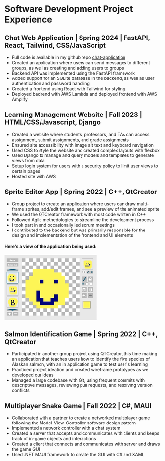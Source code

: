 # Software Development Project Experience

## Chat Web Application | Spring 2024 | FastAPI, React, Tailwind, CSS/JavaScript
- Full code is available in my github repo [chat-application](https://github.com/sydneyandrus/chat-application)
- Created an application where users can send messages to different groups, as well as creating and adding users to groups
- Backend API was implemented using the FastAPI framework
- Added support for an SQLite database in the backend, as well as user authentication and password handling
- Created a frontend using React with Tailwind for styling
- Deployed backend with AWS Lambda and deployed frontend with AWS Amplify

## Learning Management Website | Fall 2023 | HTML/CSS/Javascript, Django
- Created a website where students, professors, and TAs can access assignment, submit assignments, and grade assignments
- Ensured site accessibility with image alt text and keyboard navigation
- Used CSS to style the website and created complex layouts with flexbox
- Used Django to manage and query models and templates to generate views from data
- Setup login system for users with a security policy to limit user views to certain pages
- Hosted site with AWS

## Sprite Editor App | Spring 2022 | C++, QtCreator
- Group project to create an application where users can draw multi-frame sprites, add/edit frames, and see a preview of the animated sprite
- We used the QTCreator framework with most code written in C++
- Followed Agile methedologies to streamline the development process
- I took part in and occasionally led scrum meetings
- I contributed to the backend but was primarily responsible for the design and implementation of the frontend and UI elements

#### Here's a view of the application being used:
![SpriteApp.gif](https://github.com/sydneyandrus/past-projects/blob/main/SpriteEditor.gif)

## Salmon Identification Game | Spring 2022 | C++, QtCreator
- Participated in another group project using QTCreator, this time making an application that teaches users how to identify the five species of Alaskan salmon, with an in application game to test user's learning
- Practiced project ideation and created wireframe prototypes as we developed our ideas
- Managed a large codebase with Git, using frequent commits with descriptive messages, reviewing pull requests, and resolving version conflicts

## Multiplayer Snake Game | Fall 2022 | C#, MAUI
- Collaborated with a partner to create a networked multiplayer game following the Model-View-Controller software design pattern
- Implemented a network controller with a chat system
- Created a server that accepts and communicates with clients and keeps track of in-game objects and interactions
- Created a client that connects and communicates with server and draws the game GUI
- Used .NET MAUI framework to create the GUI with C# and XAML

